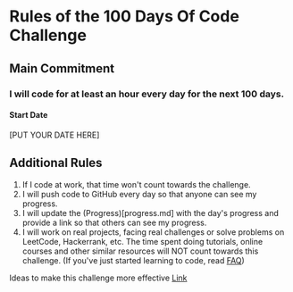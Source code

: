 # Rules of the 100 Days Of Code Challenge
## Main Commitment

### I will code for at least an hour every day for the next 100 days.
#### Start Date
[PUT YOUR DATE HERE]

## Additional Rules
1. If I code at work, that time won't count towards the challenge.
2. I will push code to GitHub every day so that anyone can see my progress.
3. I will update the (Progress)[progress.md] with the day's progress and provide a link so that others can see my progress.
4. I will work on real projects, facing real challenges or solve problems on LeetCode, Hackerrank, etc. The time spent doing tutorials, online courses and other similar
   resources will NOT count towards this challenge. (If you've just started learning to code, read [FAQ](https://github.com/kallaway/100-days-of-code/blob/master/FAQ.md))

Ideas to make this challenge more effective [Link](https://github.com/kallaway/100-days-of-code/blob/master/rules.md)
